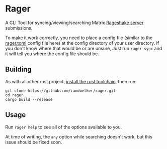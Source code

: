 # Rager

A CLI Tool for syncing/viewing/searching Matrix [Rageshake server](https://github.com/matrix-org/rageshake) submissions.

To make it work correctly, you need to place a config file (similar to the [rager.toml](./rager.toml) config file here) at the config directory of your user directory. If you don't know where that would be or are unsure, Just run `rager sync` and it will tell you where the config file should be.

## Building
As with all other rust project, [install the rust toolchain](https://rustup.rs), then run:

```
git clone https://github.com/iandwelker/rager.git
cd rager
cargo build --release
```

## Usage
Run `rager help` to see all of the options available to you.

At time of writing, the `any` option while searching doesn't work, but this issue should be fixed soon.
